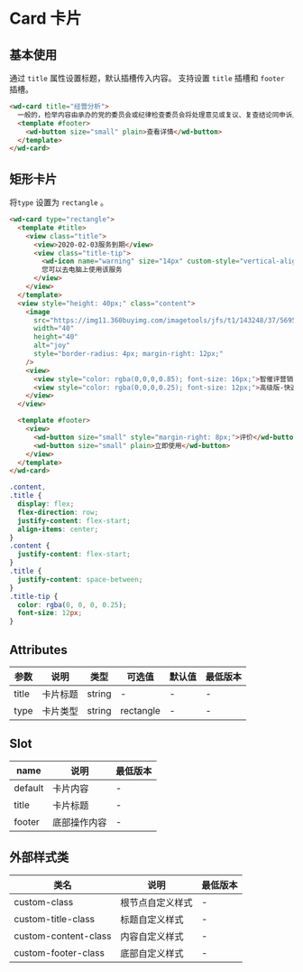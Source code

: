 <frame/>

# Card 卡片

## 基本使用

通过 `title` 属性设置标题，默认插槽传入内容。
支持设置 `title` 插槽和 `footer` 插槽。

```html
<wd-card title="经营分析">
  一般的，检举内容由承办的党的委员会或纪律检查委员会将处理意见或复议、复查结论同申诉人见面，听取其意见。复议、复查的结论和决定，应交给申诉人一份。
  <template #footer>
    <wd-button size="small" plain>查看详情</wd-button>
  </template>
</wd-card>
```

## 矩形卡片

将`type` 设置为 `rectangle` 。

```html
<wd-card type="rectangle">
  <template #title>
    <view class="title">
      <view>2020-02-03服务到期</view>
      <view class="title-tip">
        <wd-icon name="warning" size="14px" custom-style="vertical-align: bottom" />
        您可以去电脑上使用该服务
      </view>
    </view>
  </template>
  <view style="height: 40px;" class="content">
    <image
      src="https://img11.360buyimg.com/imagetools/jfs/t1/143248/37/5695/265818/5f3a8546E98d998a4/745897ca9c9e474b.jpg"
      width="40"
      height="40"
      alt="joy"
      style="border-radius: 4px; margin-right: 12px;"
    />
    <view>
      <view style="color: rgba(0,0,0,0.85); font-size: 16px;">智催评营销</view>
      <view style="color: rgba(0,0,0,0.25); font-size: 12px;">高级版-快速吸粉 | 周期一年</view>
    </view>
  </view>

  <template #footer>
    <view>
      <wd-button size="small" style="margin-right: 8px;">评价</wd-button>
      <wd-button size="small" plain>立即使用</wd-button>
    </view>
  </template>
</wd-card>
```

```scss
.content,
.title {
  display: flex;
  flex-direction: row;
  justify-content: flex-start;
  align-items: center;
}
.content {
  justify-content: flex-start;
}
.title {
  justify-content: space-between;
}
.title-tip {
  color: rgba(0, 0, 0, 0.25);
  font-size: 12px;
}
```

## Attributes

| 参数  | 说明     | 类型   | 可选值    | 默认值 | 最低版本 |
| ----- | -------- | ------ | --------- | ------ | -------- |
| title | 卡片标题 | string | -         | -      | -        |
| type  | 卡片类型 | string | rectangle | -      | -        |

## Slot

| name    | 说明         | 最低版本 |
| ------- | ------------ | -------- |
| default | 卡片内容     | -        |
| title   | 卡片标题     | -        |
| footer  | 底部操作内容 | -        |

## 外部样式类

| 类名                 | 说明             | 最低版本 |
| -------------------- | ---------------- | -------- |
| custom-class         | 根节点自定义样式 | -        |
| custom-title-class   | 标题自定义样式   | -        |
| custom-content-class | 内容自定义样式   | -        |
| custom-footer-class  | 底部自定义样式   | -        |
